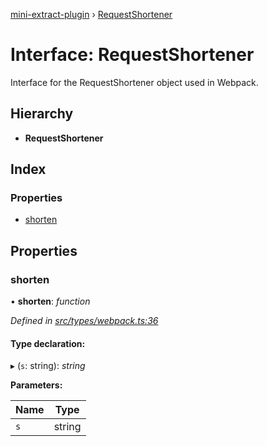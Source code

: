 [mini-extract-plugin](../README.md) › [RequestShortener](requestshortener.md)

# Interface: RequestShortener

Interface for the RequestShortener object used in Webpack.

## Hierarchy

* **RequestShortener**

## Index

### Properties

* [shorten](requestshortener.md#shorten)

## Properties

###  shorten

• **shorten**: *function*

*Defined in [src/types/webpack.ts:36](https://github.com/JuroOravec/mini-extract-plugin/blob/9e394f3/src/types/webpack.ts#L36)*

#### Type declaration:

▸ (`s`: string): *string*

**Parameters:**

Name | Type |
------ | ------ |
`s` | string |
